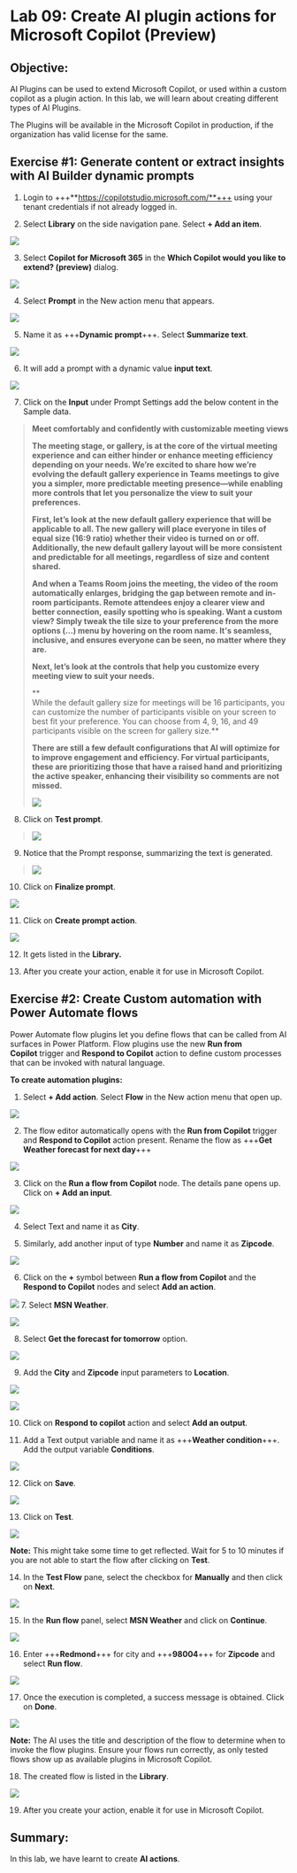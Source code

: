 # Lab 09: Create AI plugin actions for Microsoft Copilot (Preview)

## Objective:

AI Plugins can be used to extend Microsoft Copilot, or used within a
custom copilot as a plugin action. In this lab, we will learn about
creating different types of AI Plugins.

The Plugins will be available in the Microsoft Copilot in production, if
the organization has valid license for the same.

## Exercise #1: Generate content or extract insights with AI Builder dynamic prompts

1.  Login to +++**https://copilotstudio.microsoft.com/**+++ using your
    tenant credentials if not already logged in.

2.  Select **Library** on the side navigation pane. Select **+ Add an
    item**.

![](./media/image1.png)

3.  Select **Copilot for Microsoft 365** in the **Which Copilot would
    you like to extend? (preview)** dialog.

![](./media/image2.png)

4.  Select **Prompt** in the New action menu that appears.

![](./media/image3.png)

5.  Name it as +++**Dynamic prompt**+++. Select **Summarize text**.

![](./media/image4.png)

6.  It will add a prompt with a dynamic value **input text**.

![](./media/image5.png)

7.  Click on the **Input** under Prompt Settings add the below content
    in the Sample data.

> **Meet comfortably and confidently with customizable meeting views**
>
> **The meeting stage, or gallery, is at the core of the virtual meeting
> experience and can either hinder or enhance meeting efficiency
> depending on your needs. We’re excited to share how we’re evolving the
> default gallery experience in Teams meetings to give you a simpler,
> more predictable meeting presence—while enabling more controls that
> let you personalize the view to suit your preferences.**
>
> **First, let’s look at the new default gallery experience that will be
> applicable to all. The new gallery will place everyone in tiles of
> equal size (16:9 ratio) whether their video is turned on or off.
> Additionally, the new default gallery layout will be more consistent
> and predictable for all meetings, regardless of size and content
> shared.**
>
> **And when a Teams Room joins the meeting, the video of the room
> automatically enlarges, bridging the gap between remote and in-room
> participants. Remote attendees enjoy a clearer view and better
> connection, easily spotting who is speaking. Want a custom view?
> Simply tweak the tile size to your preference from the more options
> (...) menu by hovering on the room name. It's seamless, inclusive, and
> ensures everyone can be seen, no matter where they are.**
>
> **Next, let’s look at the controls that help you customize every
> meeting view to suit your needs.**
>
> **  
> While the default gallery size for meetings will be 16 participants,
> you can customize the number of participants visible on your screen to
> best fit your preference. You can choose from 4, 9, 16, and 49
> participants visible on the screen for gallery size.**
>
> **There are still a few default configurations that AI will optimize
> for to improve engagement and efficiency. For virtual participants,
> these are prioritizing those that have a raised hand and prioritizing
> the active speaker, enhancing their visibility so comments are not
> missed.**
>
> ![](./media/image6.png)

8.  Click on **Test prompt**.

> ![](./media/image7.png)

9.  Notice that the Prompt response, summarizing the text is generated.

> ![](./media/image8.png)

10. Click on **Finalize prompt**.

![](./media/image9.png)

11. Click on **Create prompt action**.

![](./media/image10.png)

12. It gets listed in the **Library.**

13. After you create your action, enable it for use in Microsoft
    Copilot.

## Exercise \#2: Create Custom automation with Power Automate flows

Power Automate flow plugins let you define flows that can be called from
AI surfaces in Power Platform. Flow plugins use the new **Run from
Copilot** trigger and **Respond to Copilot** action to define custom
processes that can be invoked with natural language.

**To create automation plugins:**

1.  Select **+ Add action**. Select **Flow** in the New action menu that
    open up.

![](./media/image11.png)

2.  The flow editor automatically opens with the **Run from
    Copilot** trigger and **Respond to Copilot** action present. Rename
    the flow as +++**Get Weather forecast for next day**+++

![](./media/image12.png)

3.  Click on the **Run a flow from Copilot** node. The details pane
    opens up. Click on **+ Add an input**.

![](./media/image13.png)

4.  Select Text and name it as **City**.

5.  Similarly, add another input of type **Number** and name it as
    **Zipcode**.

![](./media/image14.png)

6.  Click on the **+** symbol between **Run a flow from Copilot** and
    the **Respond to Copilot** nodes and select **Add an action**.

![](./media/image15.png)
7.  Select **MSN Weather**.

![](./media/image16.png)

8.  Select **Get the forecast for tomorrow** option.

![](./media/image17.png)

9.  Add the **City** and **Zipcode** input parameters to **Location**.

![](./media/image18.png)

![](./media/image19.png)

10. Click on **Respond to copilot** action and select **Add an output**.

11. Add a Text output variable and name it as +++**Weather
    condition**+++. Add the output variable **Conditions**.

![](./media/image20.png)

12. Click on **Save**.

![](./media/image21.png)

13. Click on **Test**.

![](./media/image22.png)

**Note:** This might take some time to get reflected. Wait for 5 to 10
minutes if you are not able to start the flow after clicking on
**Test**.

14. In the **Test Flow** pane, select the checkbox for **Manually** and
    then click on **Next**.

![](./media/image23.png)

15. In the **Run flow** panel, select **MSN Weather** and click on
    **Continue**.

![](./media/image24.png)

16. Enter +++**Redmond**+++ for city and +++**98004**+++ for **Zipcode**
    and select **Run flow**.

![](./media/image25.png)

17. Once the execution is completed, a success message is obtained.
    Click on **Done**.

![](./media/image26.png)

**Note:** The AI uses the title and description of the flow to determine
when to invoke the flow plugins. Ensure your flows run correctly, as
only tested flows show up as available plugins in Microsoft Copilot.

18. The created flow is listed in the **Library**.

![](./media/image27.png)

19. After you create your action, enable it for use in Microsoft
    Copilot.

## Summary:

In this lab, we have learnt to create **AI actions**.
